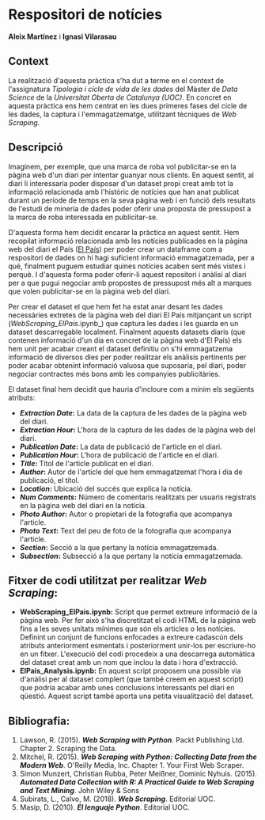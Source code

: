 # Respositori de notícies

**Aleix Martínez** i **Ignasi Vilarasau**

## Context

La realització d'aquesta pràctica s'ha dut a terme en el context de l'assignatura _Tipologia i cicle de vida de les dades_ del Màster de _Data Science_ de la _Universitat Oberta de Catalunya (UOC)_.
En concret en aquesta pràctica ens hem centrat en les dues primeres fases del cicle de les dades, la captura i l'emmagatzematge, utilitzant tècniques de _Web Scraping_. 

## Descripció

Imaginem, per exemple, que una marca de roba vol publicitar-se en la pàgina web d'un diari per intentar guanyar nous clients. En aquest sentit, al diari li interessaria poder disposar d'un dataset propi creat amb tot la informació relacionada amb l'històric de notícies que han anat publicat durant un període de temps en la seva pàgina web i en funció dels resultats de l'estudi de mineria de dades poder oferir una proposta de pressupost a la marca de roba interessada en publicitar-se.

D'aquesta forma hem decidit encarar la pràctica en aquest sentit. Hem recopilat informació relacionada amb les notícies publicades en la pàgina web del diari el País ([El País](http://www.elpais.com/)) per poder crear un dataframe com a respositori de dades on hi hagi suficient informació emmagatzemada, per a què, finalment puguem estudiar quines notícies acaben sent més vistes i perquè. I d'aquesta forma poder oferir-li aquest repositori i anàlisi al diari per a que pugui negociar amb propostes de pressupost més alt a marques que volen publicitar-se en la pàgina web del diari.

Per crear el dataset el que hem fet ha estat anar desant les dades necessàries extretes de la pàgina web del diari El País mitjançant un script (_WebScraping_ElPais_.ipynb_) que captura les dades i les guarda en un dataset descarregable localment. Finalment aquests datasets diaris (que contenen informació d'un dia en concret de la pàgina web d'El País) els hem unit per acabar creant el dataset definitiu on s'hi emmagatzema informació de diversos dies per poder realitzar els anàlisis pertinents per poder acabar obtenint informació valuosa que suposaria, pel diari, poder negociar contractes més bons amb les companyies publicitàries.

El dataset final hem decidit que hauria d'incloure com a mínim els següents atributs:
* **_Extraction Date_:** La data de la captura de les dades de la pàgina web del diari.
* **_Extraction Hour_:** L'hora de la captura de les dades de la pàgina web del diari.
* **_Publication Date_:** La data de publicació de l'article en el diari.
* **_Publication Hour_:** L'hora de publicació de l'article en el diari.
* **_Title_:** Títol de l'article publicat en el diari.
* **_Author_:** Autor de l'article del que hem emmagatzemat l'hora i dia de publicació, el títol.
* **_Location_:** Ubicació del succés que explica la notícia.
* **_Num Comments_:** Número de comentaris realitzats per usuaris registrats en la pàgina web del diari en la notícia.
* **_Photo Author_:** Autor o propietari de la fotografia que acompanya l'article.
* **_Photo Text_:** Text del peu de foto de la fotografia que acompanya l'article.
* **_Section_:** Secció a la que pertany la notícia emmagatzemada.
* **_Subsection_:** Subsecció a la que pertany la notícia emmagatzemada.


## Fitxer de codi utilitzat per realitzar _Web Scraping_:

* **WebScraping_ElPais.ipynb:** Script que permet extreure informació de la pàgina web.  Per fer això s'ha discretitzat el codi HTML de la pàgina web fins a les seves unitats mínimes que són els articles o les notícies. Definint un conjunt de funcions enfocades a extreure cadascún dels atributs anteriorment esmentats i posteriorment unir-los per escriure-ho en un fitxer. L'execució del codi procedeix a una descarrega automàtica del dataset creat amb un nom que inclou la data i hora d'extracció.
* **ElPais_Analysis.ipynb:** En aquest script proposem una possible via d'anàlisi per al dataset complert (que també creem en aquest script) que podria acabar amb unes conclusions interessants pel diari en qüestió. Aquest script també aporta una petita visualització del dataset.

## Bibliografia:

1. Lawson, R. (2015). **_Web Scraping with Python_**. Packt Publishing Ltd. Chapter 2. Scraping the Data.
2. Mitchel, R. (2015). **_Web Scraping with Python: Collecting Data from the Modern Web_**. O'Reilly Media, Inc. Chapter 1. Your First Web Scraper.
3. Simon Munzert, Christian Rubba, Peter Meißner, Dominic Nyhuis. (2015). **_Automated Data Collection with R: A Practical Guide to Web Scraping and Text Mining_**. John Wiley & Sons
4. Subirats, L., Calvo, M. (2018). **_Web Scraping_**. Editorial UOC.
5. Masip, D. (2010). **_El lenguaje Python_**. Editorial UOC.



